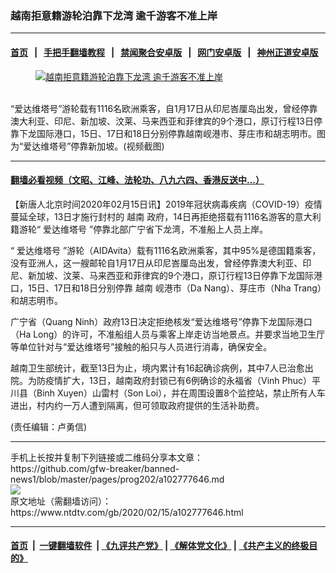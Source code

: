 ### 越南拒意籍游轮泊靠下龙湾 逾千游客不准上岸
------------------------

#### [首页](https://github.com/gfw-breaker/banned-news1/blob/master/README.md) &nbsp;&nbsp;|&nbsp;&nbsp; [手把手翻墙教程](https://github.com/gfw-breaker/guides/wiki) &nbsp;&nbsp;|&nbsp;&nbsp; [禁闻聚合安卓版](https://github.com/gfw-breaker/bn-android) &nbsp;&nbsp;|&nbsp;&nbsp; [网门安卓版](https://github.com/oGate2/oGate) &nbsp;&nbsp;|&nbsp;&nbsp; [神州正道安卓版](https://github.com/SzzdOgate/update) 



<div><div class="featured_image">
 <a href="https://i.ntdtv.com/assets/uploads/2020/02/1-200.jpg" target="_blank">
  <figure>
   <img alt="越南拒意籍游轮泊靠下龙湾 逾千游客不准上岸" src="https://i.ntdtv.com/assets/uploads/2020/02/1-200-800x450.jpg"/>
  </figure><br/>
 </a>
 <span class="caption">
  “爱达维塔号”游轮载有1116名欧洲乘客，自1月17日从印尼峇厘岛出发，曾经停靠澳大利亚、印尼、新加坡、汶莱、马来西亚和菲律宾的9个港口，原订行程13日停靠下龙国际港口，15日、17日和18日分别停靠越南岘港市、芽庄市和胡志明市。图为“爱达维塔号”停靠新加坡。(视频截图)
 </span>
</div>
</div><hr/>

#### [翻墙必看视频（文昭、江峰、法轮功、八九六四、香港反送中...）](https://github.com/gfw-breaker/banned-news1/blob/master/pages/link3.md)

<div><div class="post_content" itemprop="articleBody">
 <p>
  【新唐人北京时间2020年02月15日讯】2019年冠状病毒疾病（COVID-19）疫情蔓延全球，13日才施行封村的
  <ok href="https://www.ntdtv.com/gb/越南.htm">
   越南
  </ok>
  政府，14日再拒绝搭载有1116名游客的意大利籍游轮“
  <ok href="https://www.ntdtv.com/gb/爱达维塔号.htm">
   爱达维塔号
  </ok>
  ”停靠北部广宁省下龙湾，不准船上人员上岸。
 </p>
 <p>
  “
  <ok href="https://www.ntdtv.com/gb/爱达维塔号.htm">
   爱达维塔号
  </ok>
  ”游轮（AIDAvita）载有1116名欧洲乘客，其中95%是德国籍乘客，没有亚洲人，这一艘邮轮自1月17日从印尼峇厘岛出发，曾经停靠澳大利亚、印尼、新加坡、汶莱、马来西亚和菲律宾的9个港口，原订行程13日停靠下龙国际港口，15日、17日和18日分别停靠
  <ok href="https://www.ntdtv.com/gb/越南.htm">
   越南
  </ok>
  岘港市（Da Nang）、芽庄市（Nha Trang）和胡志明市。
 </p>
 <p>
  广宁省（Quang Ninh）政府13日决定拒绝核发“爱达维塔号”停靠下龙国际港口（Ha Long）的许可，不准船组人员与乘客上岸走访当地景点。并要求当地卫生厅等单位针对与“爱达维塔号”接触的船只与人员进行消毒，确保安全。
 </p>
 <p>
  越南卫生部统计，截至13日为止，境内累计有16起确诊病例，其中7人已治愈出院。为防疫情扩大，13日，越南政府封锁已有6例确诊的永福省（Vinh Phuc）平川县（Binh Xuyen）山雷村（Son Loi），并在周围设置8个监控站，禁止所有人车进出，村内约一万人遭到隔离，但可领取政府提供的生活补助费。
 </p>
 <p>
  (责任编辑：卢勇信)
 </p>
 <div class="single_ad">
 </div>
</div>
</div>
<hr/>
手机上长按并复制下列链接或二维码分享本文章：<br/>
https://github.com/gfw-breaker/banned-news1/blob/master/pages/prog202/a102777646.md <br/>
<a href='https://github.com/gfw-breaker/banned-news1/blob/master/pages/prog202/a102777646.md'><img src='https://github.com/gfw-breaker/banned-news1/blob/master/pages/prog202/a102777646.md.png'/></a> <br/>
原文地址（需翻墙访问）：https://www.ntdtv.com/gb/2020/02/15/a102777646.html


------------------------
#### [首页](https://github.com/gfw-breaker/banned-news1/blob/master/README.md) &nbsp;|&nbsp; [一键翻墙软件](https://github.com/gfw-breaker/nogfw/blob/master/README.md) &nbsp;| [《九评共产党》](https://github.com/gfw-breaker/9ping.md/blob/master/README.md#九评之一评共产党是什么) | [《解体党文化》](https://github.com/gfw-breaker/jtdwh.md/blob/master/README.md) | [《共产主义的终极目的》](https://github.com/gfw-breaker/gczydzjmd.md/blob/master/README.md)


<img src='http://gfw-breaker.win/banned-news/pages/prog202/a102777646.md' width='0px' height='0px'/>